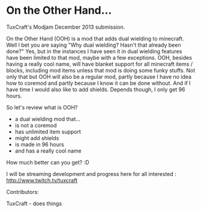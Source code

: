 On the Other Hand...
====================

TuxCraft's Modjam December 2013 submission.

On the Other Hand (OOH) is a mod that adds dual wielding to minecraft. Well I bet you are saying "Why dual wielding? Hasn't that already been done?" Yes, but in the instances I have seen it in dual wielding features have been limited to that mod, maybe with a few exceptions. OOH, besides having a really cool name, will have blanket support for all minecraft items / blocks, including mod items unless that mod is doing some funky stuffs. Not only that but OOH will also be a regular mod, partly because I have no idea how to coremod and partly because I know it can be done without. And if I have time I would also like to add shields. Depends though, I only get 96 hours.

So let's review what is OOH?
- a dual wielding mod that...
- is not a coremod
- has unlimited item support
- might add shields
- is made in 96 hours
- and has a really cool name

How much better can you get? :D

I will be streaming development and progress here for all interested : http://www.twitch.tv/tuxcraft

Contributors:

TuxCraft - does things
